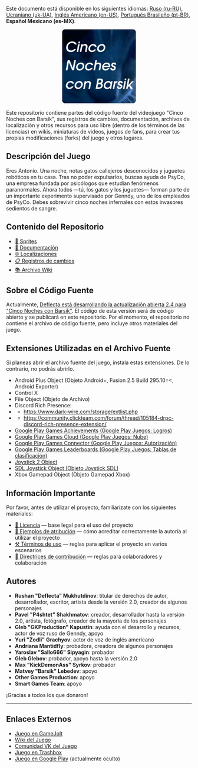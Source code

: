 Este documento está disponible en los siguientes idiomas: [Ruso (ru-RU)](/docs/README_ru-RU.md), [Ucraniano (uk-UA)](/docs/README_uk-UA.md), [Inglés Americano (en-US)](/README.md), [Portugués Brasileño (pt-BR)](/docs/README_pt-BR.md), **Español Mexicano (es-MX)**.

<p align="center">
  <img src="/sprites/repo_icon_es-MX.png" alt="Icono del repositorio con el texto “Cinco noches con Barsik”" width="200" />
</p>

Este repositorio contiene partes del código fuente del videojuego "Cinco Noches con Barsik", sus registros de cambios, documentación, archivos de localización y otros recursos para uso libre (dentro de los términos de las licencias) en wikis, miniaturas de videos, juegos de fans, para crear tus propias modificaciones (forks) del juego y otros lugares.

## Descripción del Juego

Eres Antonio. Una noche, notas gatos callejeros desconocidos y juguetes robóticos en tu casa. Tras no poder expulsarlos, buscas ayuda de PsyCo, una empresa fundada por psicólogos que estudian fenómenos paranormales. Ahora todos —tú, los gatos y los juguetes— forman parte de un importante experimento supervisado por Genndy, uno de los empleados de PsyCo. Debes sobrevivir cinco noches infernales con estos invasores sedientos de sangre.

## Contenido del Repositorio

* [👾 Sprites](/sprites/)
* [📖 Documentación](/docs/)
* [🌐 Localizaciones](/langs/)
* [📋 Registros de cambios](/changelogs/)
* [📚 Archivo Wiki](/wiki/)

## Sobre el Código Fuente

Actualmente, [Deflecta está desarrollando la actualización abierta 2.4 para "Cinco Noches con Barsik"](https://github.com/RushanM/Five-Nights-with-Barsik/issues/2). El código de esta versión será de código abierto y se publicará en este repositorio. Por el momento, el repositorio no contiene el archivo de código fuente, pero incluye otros materiales del juego.

## Extensiones Utilizadas en el Archivo Fuente

Si planeas abrir el archivo fuente del juego, instala estas extensiones. De lo contrario, no podrás abrirlo.

* Android Plus Object (Objeto Android+, Fusion 2.5 Build 295.10=<, Android Exporter)
* Control X
* File Object (Objeto de Archivo)
* Discord Rich Presence:
* * https://www.dark-wire.com/storage/extlist.php
* * https://community.clickteam.com/forum/thread/105184-drpc-discord-rich-presence-extension/
* [Google Play Games Achievements (Google Play Juegos: Logros)](https://clickstore.clickteam.com/google_play_games_objects)
* [Google Play Games Cloud (Google Play Juegos: Nube)](https://clickstore.clickteam.com/google_play_games_objects)
* [Google Play Games Connector (Google Play Juegos: Autorización)](https://clickstore.clickteam.com/google_play_games_objects)
* [Google Play Games Leaderboards (Google Play Juegos: Tablas de clasificación)](https://clickstore.clickteam.com/google_play_games_objects)
* [Joystick 2 Object](https://community.clickteam.com/forum/thread/44713-joystick-2-object/)
* [SDL Joystick Object (Objeto Joystick SDL)](https://gitlab.com/PiKeyAr/SDLJoystick/-/releases)
* Xbox Gamepad Object (Objeto Gamepad Xbox)

## Información Importante

Por favor, antes de utilizar el proyecto, familiarízate con los siguientes materiales:

* [📜 Licencia](/docs/LICENSE_es-MX.md) — base legal para el uso del proyecto
* [👤 Ejemplos de atribución](/docs/ATTRIBUTION_es-MX.md) — cómo acreditar correctamente la autoría al utilizar el proyecto
* [⚒️ Términos de uso](/docs/TERMS_OF_USE_es-MX.md) — reglas para aplicar el proyecto en varios escenarios
* [🤝 Directrices de contribución](/docs/CONTRIBUTING_es-MX.md) — reglas para colaboradores y colaboración

## Autores

* **Rushan "Deflecta" Mukhutdinov**: titular de derechos de autor, desarrollador, escritor, artista desde la versión 2.0, creador de algunos personajes
* **Pavel "P4shtet" Shakhmatov**: creador, desarrollador hasta la versión 2.0, artista, fotógrafo, creador de la mayoría de los personajes
* **Gleb "GKProduction" Kapustin**: ayuda con el desarrollo y recursos, actor de voz ruso de Genndy, apoyo
* **Yuri "Zodli" Grachyov**: actor de voz de inglés americano
* **Andriana Mantidfly**: probadora, creadora de algunos personajes
* **Yaroslav "Sallo666" Sipyagin**: probador
* **Gleb Glebov**: probador, apoyo hasta la versión 2.0
* **Max "KickDemonAss" Syrkov**: probador
* **Matvey "Barsik" Lebedev**: apoyo
* **Other Games Production**: apoyo
* **Smart Games Team**: apoyo

¡Gracias a todos los que donaron!

---

## Enlaces Externos

* [Juego en GameJolt](https://gamejolt.com/games/fnwb/653514)
* [Wiki del Juego](https://five-nights-with-barsik.fandom.com/ru/wiki/Вики_серий_«Одна_ночь_с_Котей»_и_«Пять_ночей_с_Барсиком»)
* [Comunidad VK del Juego](https://vk.com/fivenightswithbarsik)
* [Juego en Trashbox](https://trashbox.ru/link/pyat-nochej-u-barsika-android)
* [Juego en Google Play](https://play.google.com/store/apps/details?id=ru.deflecta.fnwb) (actualmente oculto)
